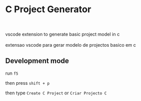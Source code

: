 # C Project Generator
 <br/>
 <br/>
vscode extension to generate basic project model in c <br/> <br/>
extensao vscode para gerar modelo de projectos basico em c

## Development mode

run `f5`

then press `shift + p`

then type `Create C Project` or `Criar Projecto C`
